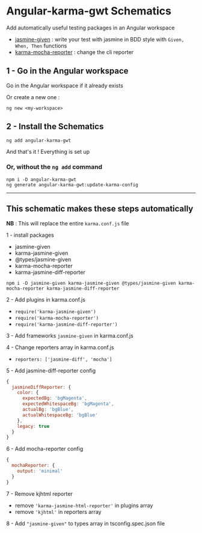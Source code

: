 # Angular-karma-gwt Schematics

Add automatically useful testing packages in an Angular workspace

- [jasmine-given](https://github.com/searls/jasmine-given) : write your test with jasmine in BDD style with `Given, When, Then` functions
- [karma-mocha-reporter](https://github.com/litixsoft/karma-mocha-reporter) : change the cli reporter

## 1 - Go in the Angular workspace

Go in the Angular workspace if it already exists

Or create a new one :

```
ng new <my-workspace>
```

## 2 - Install the Schematics

```
ng add angular-karma-gwt
```

And that's it ! Everything is set up

### Or, without the `ng add` command

```
npm i -D angular-karma-gwt
ng generate angular-karma-gwt:update-karma-config
```

---

## This schematic makes these steps automatically

**NB** : This will replace the entire `karma.conf.js` file

1 - install packages

- jasmine-given
- karma-jasmine-given
- @types/jasmine-given
- karma-mocha-reporter
- karma-jasmine-diff-reporter

```
npm i -D jasmine-given karma-jasmine-given @types/jasmine-given karma-mocha-reporter karma-jasmine-diff-reporter
```

2 - Add plugins in karma.conf.js

- `require('karma-jasmine-given')`
- `require('karma-mocha-reporter')`
- `require('karma-jasmine-diff-reporter')`

3 - Add frameworks `jasmine-given` in karma.conf.js

4 - Change reporters array in karma.conf.js

- `reporters: ['jasmine-diff', 'mocha']`

5 - Add jasmine-diff-reporter config

```javascript
{
  jasmineDiffReporter: {
    color: {
      expectedBg: 'bgMagenta',
      expectedWhitespaceBg: 'bgMagenta',
      actualBg: 'bgBlue',
      actualWhitespaceBg: 'bgBlue'
    },
    legacy: true
  }
}
```

6 - Add mocha-reporter config

```javascript
{
  mochaReporter: {
    output: 'minimal'
  }
}
```

7 - Remove kjhtml reporter

- remove `'karma-jasmine-html-reporter'` in plugins array
- remove `'kjhtml'` in reporters array

8 - Add `"jasmine-given"` to types array in tsconfig.spec.json file
